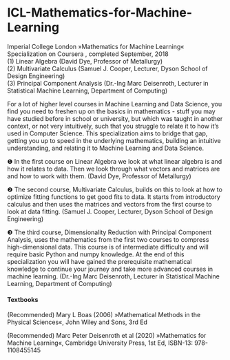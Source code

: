# ICL-Mathematics-for-Machine-Learning
Imperial College London »Mathematics for Machine Learning« Specialization on Coursera , completed September, 2018    
(1) Linear Algebra (David Dye, Professor of Metallurgy)  
(2) Multivariate Calculus (Samuel J. Cooper, Lecturer, Dyson School of Design Engineering)  
(3) Principal Component Analysis (Dr.-Ing Marc Deisenroth, Lecturer in Statistical Machine Learning, Department of Computing)

For a lot of higher level courses in Machine Learning and Data Science, you find you need to freshen up on the basics in
mathematics - stuff you may have studied before in school or university, but which was taught in another context, or not very
intuitively, such that you struggle to relate it to how it’s used in Computer Science. This specialization aims to bridge that gap,
getting you up to speed in the underlying mathematics, building an intuitive understanding, and relating it to Machine Learning and
Data Science.

❶ In the first course on Linear Algebra we look at what linear algebra is and how it relates to data. Then we look through what
vectors and matrices are and how to work with them. (David Dye, Professor of Metallurgy)

❷ The second course, Multivariate Calculus, builds on this to look at how to optimize fitting functions to get good fits to data. It starts from introductory calculus and then uses the matrices and vectors from the first course to look at data fitting. (Samuel J. Cooper, Lecturer, Dyson School of Design Engineering)

❸ The third course, Dimensionality Reduction with Principal Component Analysis, uses the mathematics from the first two courses to compress high-dimensional data. This course is of intermediate difficulty and will require basic Python and numpy knowledge.
At the end of this specialization you will have gained the prerequisite mathematical knowledge to continue your journey and take more advanced courses in machine learning.  (Dr.-Ing Marc Deisenroth, Lecturer in Statistical Machine Learning, Department of Computing)

#### Textbooks ####
(Recommended) Mary L Boas (2006) »Mathematical Methods in the Physical Sciences«, John Wiley and Sons, 3rd Ed

(Recommended) Marc Peter Deisenroth et al  (2020) »Mathematics for Machine Learning«,  Cambridge University Press, 1st Ed, ISBN-13: 978-1108455145
